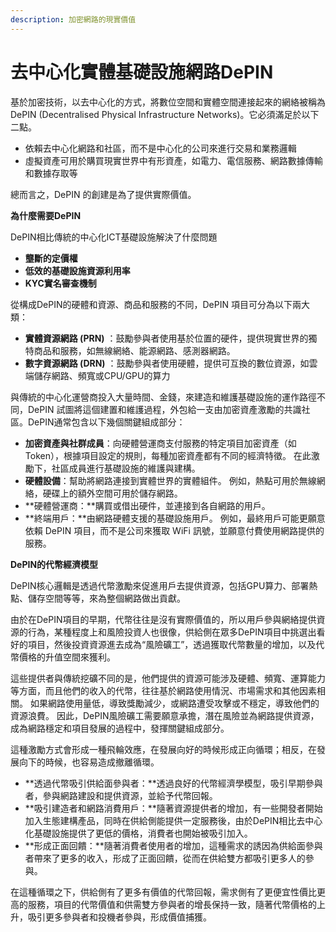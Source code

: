 ```yaml
---
description: 加密網路的現實價值
---
```


# 去中心化實體基礎設施網路DePIN

基於加密技術，以去中心化的方式，將數位空間和實體空間連接起來的網絡被稱為 DePIN (Decentralised Physical Infrastructure Networks)。它必須滿足於以下二點。

* 依賴去中心化網路和社區，而不是中心化的公司來進行交易和業務邏輯
* 虛擬資產可用於購買現實世界中有形資產，如電力、電信服務、網路數據傳輸和數據存取等

總而言之，DePIN 的創建是為了提供實際價值。

**為什麼需要DePIN**

DePIN相比傳統的中心化ICT基礎設施解決了什麼問題

* **壟斷的定價權**
* **低效的基礎設施資源利用率**
* **KYC實名審查機制**

從構成DePIN的硬體和資源、商品和服務的不同，DePIN 項目可分為以下兩大類：

* **實體資源網路 (PRN)** ：鼓勵參與者使用基於位置的硬件，提供現實世界的獨特商品和服務，如無線網絡、能源網路、感測器網路。
* **數字資源網路 (DRN)** ：鼓勵參與者使用硬體，提供可互換的數位資源，如雲端儲存網路、頻寬或CPU/GPU的算力

與傳統的中心化運營商投入大量時間、金錢，來建造和維護基礎設施的運作路徑不同，DePIN 試圖將這個建置和維護過程，外包給一支由加密資產激勵的共識社區。DePIN通常包含以下幾個關鍵組成部分：

* **加密資產與社群成員**：向硬體營運商支付服務的特定項目加密資產（如 Token），根據項目設定的規則，每種加密資產都有不同的經濟特徵。 在此激勵下，社區成員進行基礎設施的維護與建構。
* **硬體設備**：幫助將網路連接到實體世界的實體組件。 例如，熱點可用於無線網絡，硬碟上的額外空間可用於儲存網路。
* **硬體營運商：**購買或借出硬件，並連接到各自網路的用戶。
* **終端用戶：**由網路硬體支援的基礎設施用戶。 例如，最終用戶可能更願意依賴 DePIN 項目，而不是公司來獲取 WiFi 訊號，並願意付費使用網路提供的服務。

**DePIN的代幣經濟模型**

DePIN核心邏輯是透過代幣激勵來促進用戶去提供資源，包括GPU算力、部署熱點、儲存空間等等，來為整個網路做出貢獻。

由於在DePIN項目的早期，代幣往往是沒有實際價值的，所以用戶參與網絡提供資源的行為，某種程度上和風險投資人也很像，供給側在眾多DePIN項目中挑選出看好的項目，然後投資資源進去成為“風險礦工”，透過獲取代幣數量的增加，以及代幣價格的升值空間來獲利。

這些提供者與傳統挖礦不同的是，他們提供的資源可能涉及硬體、頻寬、運算能力等方面，而且他們的收入的代幣，往往基於網路使用情況、市場需求和其他因素相關。 如果網路使用量低，導致獎勵減少，或網路遭受攻擊或不穩定，導致他們的資源浪費。 因此，DePIN風險礦工需要願意承擔，潛在風險並為網路提供資源，成為網路穩定和項目發展的過程中，發揮關鍵組成部分。

這種激勵方式會形成一種飛輪效應，在發展向好的時候形成正向循環；相反，在發展向下的時候，也容易造成撤離循環。

* **透過代幣吸引供給面參與者：**透過良好的代幣經濟學模型，吸引早期參與者，參與網路建設和提供資源，並給予代幣回報。
* **吸引建造者和網路消費用戶：**隨著資源提供者的增加，有一些開發者開始加入生態建構產品，同時在供給側能提供一定服務後，由於DePIN相比去中心化基礎設施提供了更低的價格，消費者也開始被吸引加入。
* **形成正面回饋：**隨著消費者使用者的增加，這種需求的誘因為供給面參與者帶來了更多的收入，形成了正面回饋，從而在供給雙方都吸引更多人的參與。

在這種循環之下，供給側有了更多有價值的代幣回報，需求側有了更便宜性價比更高的服務，項目的代幣價值和供需雙方參與者的增長保持一致，隨著代幣價格的上升，吸引更多參與者和投機者參與，形成價值捕獲。
